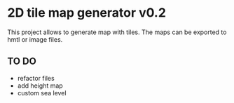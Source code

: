 # 2D tile map generator v0.2

This project allows to generate map with tiles. The maps can be exported to hmtl or image files.

## TO DO

- refactor files
- add height map
- custom sea level